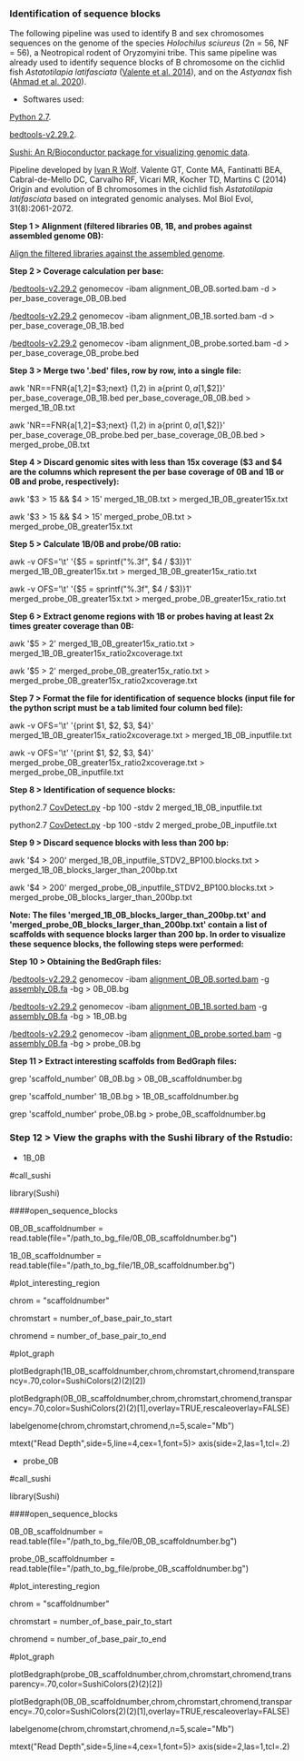 ### Identification of sequence blocks

The following pipeline was used to identify B and sex chromosomes sequences on the genome of the species *Holochilus sciureus* (2n = 56, NF = 56), a Neotropical rodent of Oryzomyini tribe. This same pipeline was already used to identify sequence blocks of B chromosome on the cichlid fish *Astatotilapia latifasciata* ([Valente et al. 2014](https://pubmed.ncbi.nlm.nih.gov/24770715/)), and on the *Astyanax* fish ([Ahmad et al. 2020](https://bmcgenomics.biomedcentral.com/articles/10.1186/s12864-020-07072-1)).

- Softwares used:

[Python 2.7](https://www.python.org/download/releases/2.7/).

[bedtools-v2.29.2](https://bedtools.readthedocs.io/en/latest/).

[Sushi: An R/Bioconductor package for visualizing genomic data](https://www.bioconductor.org/packages/release/bioc/vignettes/Sushi/inst/doc/Sushi.pdf).

Pipeline developed by [Ivan R Wolf](https://github.com/ivanrwolf/CovDetect/blob/master/LICENSE). Valente GT, Conte MA, Fantinatti BEA, Cabral-de-Mello DC, Carvalho RF, Vicari MR, Kocher TD, Martins C (2014) Origin and evolution of B chromosomes in the cichlid fish *Astatotilapia latifasciata* based on integrated genomic analyses. Mol Biol Evol, 31(8):2061-2072.

**Step 1 > Alignment (filtered libraries 0B, 1B, and probes against assembled genome 0B):**

[Align the filtered libraries against the assembled genome](https://github.com/MoreiraCN/Genomic_alignment).

**Step 2 > Coverage calculation per base:**

/[bedtools-v2.29.2](https://bedtools.readthedocs.io/en/latest/) genomecov -ibam alignment_0B_0B.sorted.bam -d > per_base_coverage_0B_0B.bed

/[bedtools-v2.29.2](https://bedtools.readthedocs.io/en/latest/) genomecov -ibam alignment_0B_1B.sorted.bam -d > per_base_coverage_0B_1B.bed

/[bedtools-v2.29.2](https://bedtools.readthedocs.io/en/latest/) genomecov -ibam alignment_0B_probe.sorted.bam -d > per_base_coverage_0B_probe.bed

**Step 3 > Merge two '.bed' files, row by row, into a single file:**

awk 'NR==FNR{a[$1,$2]=$3;next} ($1,$2) in a{print $0, a[$1,$2]}' per_base_coverage_0B_1B.bed per_base_coverage_0B_0B.bed > merged_1B_0B.txt

awk 'NR==FNR{a[$1,$2]=$3;next} ($1,$2) in a{print $0, a[$1,$2]}' per_base_coverage_0B_probe.bed per_base_coverage_0B_0B.bed > merged_probe_0B.txt

**Step 4 > Discard genomic sites with less than 15x coverage ($3 and $4 are the columns which represent the per base coverage of 0B and 1B or  0B and probe, respectively):**

awk '$3 > 15 && $4 > 15' merged_1B_0B.txt > merged_1B_0B_greater15x.txt

awk '$3 > 15 && $4 > 15' merged_probe_0B.txt > merged_probe_0B_greater15x.txt

**Step 5 > Calculate 1B/0B and probe/0B ratio:**

awk -v OFS='\t' '{$5 = sprintf("%.3f", $4 / $3)}1' merged_1B_0B_greater15x.txt > merged_1B_0B_greater15x_ratio.txt

awk -v OFS='\t' '{$5 = sprintf("%.3f", $4 / $3)}1' merged_probe_0B_greater15x.txt > merged_probe_0B_greater15x_ratio.txt

**Step 6 > Extract genome regions with 1B or probes having at least 2x times greater coverage than 0B:**

awk '$5 > 2' merged_1B_0B_greater15x_ratio.txt > merged_1B_0B_greater15x_ratio2xcoverage.txt

awk '$5 > 2' merged_probe_0B_greater15x_ratio.txt > merged_probe_0B_greater15x_ratio2xcoverage.txt

**Step 7 > Format the file for identification of sequence blocks (input file for the python script must be a tab limited four column bed file):**

awk -v OFS='\t' '{print $1, $2, $3, $4}' merged_1B_0B_greater15x_ratio2xcoverage.txt > merged_1B_0B_inputfile.txt

awk -v OFS='\t' '{print $1, $2, $3, $4}' merged_probe_0B_greater15x_ratio2xcoverage.txt > merged_probe_0B_inputfile.txt

**Step 8 > Identification of sequence blocks:**

python2.7 [CovDetect.py](https://github.com/ivanrwolf/CovDetect/blob/master/CovDetect.py) -bp 100 -stdv 2 merged_1B_0B_inputfile.txt

python2.7 [CovDetect.py](https://github.com/ivanrwolf/CovDetect/blob/master/CovDetect.py) -bp 100 -stdv 2 merged_probe_0B_inputfile.txt

**Step 9 > Discard sequence blocks with less than 200 bp:**

awk '$4 > 200' merged_1B_0B_inputfile_STDV2_BP100.blocks.txt > merged_1B_0B_blocks_larger_than_200bp.txt

awk '$4 > 200' merged_probe_0B_inputfile_STDV2_BP100.blocks.txt > merged_probe_0B_blocks_larger_than_200bp.txt

**Note: The files 'merged_1B_0B_blocks_larger_than_200bp.txt' and 'merged_probe_0B_blocks_larger_than_200bp.txt' contain a list of scaffolds with sequence blocks larger than 200 bp. In order to visualize these sequence blocks, the following steps were performed:**

**Step 10 > Obtaining the BedGraph files:**

/[bedtools-v2.29.2](https://bedtools.readthedocs.io/en/latest/) genomecov -ibam [alignment_0B_0B.sorted.bam](https://github.com/MoreiraCN/Genomic_alignment) -g [assembly_0B.fa](https://github.com/MoreiraCN/Assembling_Illumina_sequences) -bg > 0B_0B.bg

/[bedtools-v2.29.2](https://bedtools.readthedocs.io/en/latest/) genomecov -ibam [alignment_0B_1B.sorted.bam](https://github.com/MoreiraCN/Genomic_alignment) -g [assembly_0B.fa](https://github.com/MoreiraCN/Assembling_Illumina_sequences) -bg > 1B_0B.bg

/[bedtools-v2.29.2](https://bedtools.readthedocs.io/en/latest/) genomecov -ibam [alignment_0B_probe.sorted.bam](https://github.com/MoreiraCN/Genomic_alignment) -g [assembly_0B.fa](https://github.com/MoreiraCN/Assembling_Illumina_sequences) -bg > probe_0B.bg

**Step 11 > Extract interesting scaffolds from BedGraph files:**

grep 'scaffold_number' 0B_0B.bg > 0B_0B_scaffoldnumber.bg

grep 'scaffold_number' 1B_0B.bg > 1B_0B_scaffoldnumber.bg

grep 'scaffold_number' probe_0B.bg > probe_0B_scaffoldnumber.bg



### Step 12 > View the graphs with the Sushi library of the Rstudio:

- 1B_0B

#call_sushi

library(Sushi)

####open_sequence_blocks

0B_0B_scaffoldnumber = read.table(file="/path_to_bg_file/0B_0B_scaffoldnumber.bg")

1B_0B_scaffoldnumber = read.table(file="/path_to_bg_file/1B_0B_scaffoldnumber.bg")

#plot_interesting_region

chrom = "scaffoldnumber"

chromstart = number_of_base_pair_to_start

chromend = number_of_base_pair_to_end

#plot_graph

plotBedgraph(1B_0B_scaffoldnumber,chrom,chromstart,chromend,transparency=.70,color=SushiColors(2)(2)[2])

plotBedgraph(0B_0B_scaffoldnumber,chrom,chromstart,chromend,transparency=.70,color=SushiColors(2)(2)[1],overlay=TRUE,rescaleoverlay=FALSE)

labelgenome(chrom,chromstart,chromend,n=5,scale="Mb")

mtext("Read Depth",side=5,line=4,cex=1,font=5)> axis(side=2,las=1,tcl=.2)

- probe_0B

#call_sushi

library(Sushi)

####open_sequence_blocks

0B_0B_scaffoldnumber = read.table(file="/path_to_bg_file/0B_0B_scaffoldnumber.bg")

probe_0B_scaffoldnumber = read.table(file="/path_to_bg_file/probe_0B_scaffoldnumber.bg")

#plot_interesting_region

chrom = "scaffoldnumber"

chromstart = number_of_base_pair_to_start

chromend = number_of_base_pair_to_end

#plot_graph

plotBedgraph(probe_0B_scaffoldnumber,chrom,chromstart,chromend,transparency=.70,color=SushiColors(2)(2)[2])

plotBedgraph(0B_0B_scaffoldnumber,chrom,chromstart,chromend,transparency=.70,color=SushiColors(2)(2)[1],overlay=TRUE,rescaleoverlay=FALSE)

labelgenome(chrom,chromstart,chromend,n=5,scale="Mb")

mtext("Read Depth",side=5,line=4,cex=1,font=5)> axis(side=2,las=1,tcl=.2)

